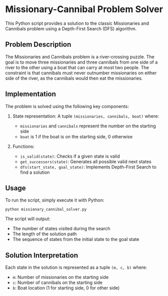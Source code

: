 # Missionary-Cannibal Problem Solver

This Python script provides a solution to the classic Missionaries and Cannibals problem using a Depth-First Search (DFS) algorithm.

## Problem Description

The Missionaries and Cannibals problem is a river-crossing puzzle. The goal is to move three missionaries and three cannibals from one side of a river to the other using a boat that can carry at most two people. The constraint is that cannibals must never outnumber missionaries on either side of the river, as the cannibals would then eat the missionaries.

## Implementation

The problem is solved using the following key components:

1. State representation: A tuple `(missionaries, cannibals, boat)` where:
   - `missionaries` and `cannibals` represent the number on the starting side
   - `boat` is 1 if the boat is on the starting side, 0 otherwise

2. Functions:
   - `is_valid(state)`: Checks if a given state is valid
   - `get_successors(state)`: Generates all possible valid next states
   - `dfs(start_state, goal_state)`: Implements Depth-First Search to find a solution

## Usage

To run the script, simply execute it with Python:

```
python missionary_cannibal_solver.py
```

The script will output:
- The number of states visited during the search
- The length of the solution path
- The sequence of states from the initial state to the goal state

## Solution Interpretation

Each state in the solution is represented as a tuple `(m, c, b)` where:
- `m`: Number of missionaries on the starting side
- `c`: Number of cannibals on the starting side
- `b`: Boat location (1 for starting side, 0 for other side)

